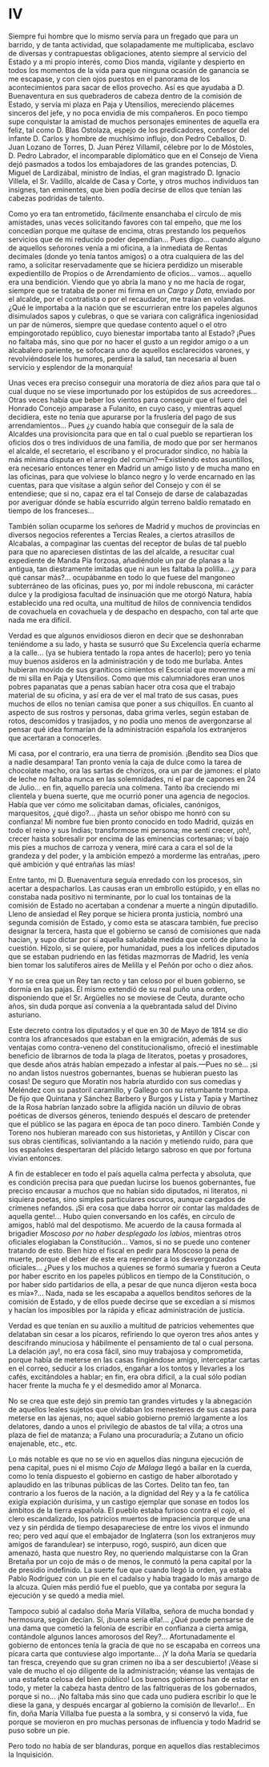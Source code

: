 # IV

Siempre fui hombre que lo mismo servía para un fregado que para un barrido,
y de tanta actividad, que solapadamente me multiplicaba, esclavo de diversas
y contrapuestas obligaciones, atento siempre al servicio del Estado y a mi
propio interés, como Dios manda, vigilante y despierto en todos los momentos de
la vida para que ninguna ocasión de ganancia se me escapase, y con cien ojos
puestos en el panorama de los acontecimientos para sacar de ellos provecho. Así
es que ayudaba a D. Buenaventura en sus quebraderos de cabeza dentro de la
comisión de Estado, y servía mi plaza en Paja y Utensilios, mereciendo plácemes
sinceros del jefe, y no poca envidia de mis compañeros. En poco tiempo supe
conquistar la amistad de muchos personajes eminentes de aquella era feliz, tal
como D. Blas Ostolaza, espejo de los predicadores, confesor del infante D.
Carlos y hombre de muchísimo influjo, don Pedro Ceballos, D. Juan Lozano de
Torres, D. Juan Pérez Villamil, célebre por lo de Móstoles, D. Pedro Labrador,
el incomparable diplomático que en el Consejo de Viena dejó pasmados a todos
los embajadores de las grandes potencias, D. Miguel de Lardizábal, ministro de
Indias, el gran magistrado D. Ignacio Villela, el Sr. Vadillo, alcalde de Casa
y Corte, y otros muchos individuos tan insignes, tan eminentes, que bien podía
decirse de ellos que tenían las cabezas podridas de talento.

Como yo era tan entrometido, fácilmente ensanchaba el círculo de mis amistades,
unas veces solicitando favores con tal empeño, que me los concedían porque me
quitase de encima, otras prestando los pequeños servicios que de mi reducido
poder dependían... Pues digo... cuando alguno de aquellos señorones venía a mi
oficina, a la inmediata de Rentas decimales (donde yo tenía tantos amigos)
o a otra cualquiera de las del ramo, a solicitar reservadamente que se hiciera
perdidizo un miserable expedientillo de Propios o de Arrendamiento de
oficios... vamos... aquello era una bendición. Viendo que yo abría la mano y no
me hacía de rogar, siempre que se trataba de poner mi firma en un *Cargo
y Data*, enviado por el alcalde, por el contratista o por el recaudador, me
traían en volandas. ¿Qué le importaba a la nación que se escurrieran entre los
papeles algunos disimulados sapos y culebras, o que se variara con caligráfica
ingeniosidad un par de números, siempre que quedase contento aquel o el otro
empingorotado repúblico, cuyo bienestar importaba tanto al Estado? ¡Pues no
faltaba más, sino que por no hacer el gusto a un regidor amigo o a un
alcabalero pariente, se sofocara uno de aquellos esclarecidos varones,
y revolviéndosele los  humores, perdiera la salud, tan necesaria al buen
servicio y esplendor de la monarquía!

Unas veces era preciso conseguir una moratoria de diez años para que tal o cual
duque no se viese importunado por los estúpidos de sus acreedores... Otras
veces había que beber los vientos para conseguir que el fuero del Honrado
Concejo amparase a Fulanito, en cuyo caso, y mientras aquel decidiera, este no
tenía que apurarse por la fruslería del pago de sus arrendamientos... Pues ¿y
cuando había que conseguir de la sala de Alcaldes una provisioncita para que en
tal o cual pueblo se repartieran los oficios dos o tres individuos de una
familia, de modo que por ser hermanos el alcalde, el secretario, el escribano
y el procurador síndico, no había la más mínima disputa en el arreglo del
común?—Existiendo estos asuntillos, era necesario entonces tener en Madrid un
amigo listo y de mucha mano en las oficinas, para que volviese lo blanco negro
y lo verde encarnado en las cuentas, para que visitase a algún señor del
Consejo y con él se entendiese; que si no, capaz era el tal Consejo de darse de
calabazadas por averiguar dónde se había escurrido algún terreno baldío
rematado en tiempo de los franceses...

También solían ocuparme los señores de  Madrid y muchos de provincias en
diversos negocios referentes a Tercias Reales, a ciertos atrasillos de
Alcabalas, a compaginar las cuentas del receptor de bulas de tal pueblo para
que no apareciesen distintas de las del alcalde, a resucitar cual expediente de
Manda Pía forzosa, añadiéndole un par de planas a la antigua, tan diestramente
imitadas que ni aun les faltaba la polilla... ¿y para qué cansar más?...
ocupábanme en todo lo que fuese del mangoneo subterráneo de las oficinas, pues
yo, por mi índole rebuscona, mi carácter dulce y la prodigiosa facultad de
insinuación que me otorgó Natura, había establecido una red oculta, una
multitud de hilos de connivencia tendidos de covachuela en covachuela y de
despacho en despacho, con tal arte que nada me era difícil.

Verdad es que algunos envidiosos dieron en decir que se deshonraban teniéndome
a su lado, y hasta se susurró que Su Excelencia quería echarme a la calle...
(ya se hubiera tentado la ropa antes de hacerlo); pero yo tenía muy buenos
asideros en la administración y de todo me burlaba. Antes hubieran movido de
sus graníticos cimientos el Escorial que moverme a mí de mi silla en Paja
y Utensilios. Como que mis calumniadores eran unos pobres papanatas que a penas
sabían hacer otra cosa que el trabajo  material de su oficina, y así era de ver
el mal trato de sus casas, pues muchos de ellos no tenían camisa que poner
a sus chiquillos. En cuanto al aspecto de sus rostros y personas, daba grima
verles, según estaban de rotos, descomidos y trasijados, y no podía uno menos
de avergonzarse al pensar qué idea formarían de la administración española los
extranjeros que acertaran a conocerles.

Mi casa, por el contrario, era una tierra de promisión. ¡Bendito sea Dios que
a nadie desampara! Tan pronto venía la caja de dulce como la tarea de chocolate
macho, ora las sartas de chorizos, ora un par de jamones: el plato de leche no
faltaba nunca en las solemnidades, ni el par de capones en 24 de Julio... en
fin, aquello parecía una colmena. Tanto iba creciendo mi clientela y buena
suerte, que me ocurrió poner una agencia de negocios. Había que ver cómo me
solicitaban damas, oficiales, canónigos, marquesitos, ¿qué digo?... ¡hasta un
señor obispo me honró con su confianza! Mi nombre fue bien pronto conocido en
todo Madrid, quizás en todo el reino y sus Indias; transformose mi persona; me
sentí crecer, ¡oh!, crecer hasta sobresalir por encima de las eminencias
cortesanas; vi bajo mis pies a muchos de carroza y venera, miré cara a cara el
sol de la grandeza y del poder,  y la ambición empezó a morderme las entrañas,
¡pero qué ambición y qué entrañas las mías!

Entre tanto, mi D. Buenaventura seguía enredado con los procesos, sin acertar
a despacharlos. Las causas eran un embrollo estúpido, y en ellas no constaba
nada positivo ni terminante, por lo cual los tontainas de la comisión de Estado
no acertaban a condenar a muerte a ningún diputadillo. Lleno de ansiedad el Rey
porque se hiciera pronta justicia, nombró una segunda comisión de Estado,
y como esta se atascara también, fue preciso designar la tercera, hasta que el
gobierno se cansó de comisiones que nada hacían, y supo dictar por sí aquella
saludable medida que cortó de plano la cuestión. Hízolo, si se quiere, por
humanidad, pues a los infelices diputados que se estaban pudriendo en las
fétidas mazmorras de Madrid, les venía bien tomar los salutíferos aires de
Melilla y el Peñón por ocho o diez años.

Y no se crea que un Rey tan recto y tan celoso por el buen gobierno, se dormía
en las pajas. Él mismo extendió de su real puño una orden, disponiendo que el
Sr. Argüelles no se moviese de Ceuta, durante ocho años, sin duda porque así
convenía a la quebrantada salud del Divino asturiano.

Este decreto contra los diputados y el que  en 30 de Mayo de 1814 se dio contra
los afrancesados que estaban en la emigración, además de sus ventajas como
contra-veneno del constitucionalismo, ofreció el inestimable beneficio de
librarnos de toda la plaga de literatos, poetas y prosadores, que desde años
atrás habían empezado a infestar al país.—Pues no sé... ¡si no andan listos
nuestros gobernantes, buenas se hubieran puesto las cosas! De seguro que
Moratín nos habría aturdido con sus comedias y Meléndez con su pastoril
caramillo, y Gallego con su retumbante trompa. De fijo que Quintana y Sánchez
Barbero y Burgos y Lista y Tapia y Martínez de la Rosa habrían lanzado sobre la
afligida nación un diluvio de obras poéticas de diversos géneros, teniendo
después el descaro de pretender que el público se las pagara en época de tan
poco dinero. También Conde y Toreno nos hubieran mareado con sus historietas,
y Antillón y Ciscar con sus obras científicas, soliviantando a la nación
y metiendo ruido, para que los españoles despertaran del plácido letargo
sabroso en que por fortuna vivían entonces.

A fin de establecer en todo el país aquella calma perfecta y absoluta, que es
condición precisa para que puedan lucirse los buenos gobernantes, fue preciso
encausar a muchos que no  habían sido diputados, ni literatos, ni siquiera
poetas, sino simples particulares oscuros, aunque cargados de crímenes
nefandos. ¡Si era cosa que daba horror oír contar las maldades de aquella
gente!... Hubo quien conversando en los cafés, en círculo de amigos, habló mal
del despotismo. Me acuerdo de la causa formada al brigadier *Moscoso por no
haber desplegado los labios*, mientras otros oficiales elogiaban la
Constitución... Vamos, si no se puede uno contener tratando de esto. Bien hizo
el fiscal en pedir para Moscoso la pena de muerte, porque el deber de este era
reprender a los desvergonzados oficiales... ¿Pues y los muchos a quienes se
formó sumaria y fueron a Ceuta por haber escrito en los papeles públicos en
tiempo de la Constitución, o por haber sido partidarios de ella, a pesar de que
nunca dijeron «esta boca es mía»?... Nada, nada se les escapaba a aquellos
benditos señores de la comisión de Estado, y de ellos puede decirse que se
excedían a sí mismos y hacían los imposibles por la rápida y eficaz
administración de justicia.

Verdad es que tenían en su auxilio a multitud de patricios vehementes que
delataban sin cesar a los pícaros, refiriendo lo que oyeron tres años antes
y descifrando minuciosa y hábilmente el pensamiento de tal o cual persona. La
delación  ¡ay!, no era cosa fácil, sino muy trabajosa y comprometida, porque
había de meterse en las casas fingiéndose amigo, interceptar cartas en el
correo, seducir a los criados, engañar a los tontos y llevarles a los cafés,
excitándoles a hablar; en fin, era obra difícil, a la cual sólo podían hacer
frente la mucha fe y el desmedido amor al Monarca.

No se crea que este dejó sin premio tan grandes virtudes y la abnegación de
aquellos leales sujetos que olvidaban los menesteres de sus casas para meterse
en las ajenas, no; aquel sabio gobierno premió largamente a los delatores,
dando a unos el privilegio de abastos de tal villa; a otros una plaza de fiel
de matanza; a Fulano una procuraduría; a Zutano un oficio enajenable, etc.,
etc.

Lo más notable es que no se vio en aquellos días ninguna ejecución de pena
capital, pues ni el mismo *Cojo de Málaga* llegó a bailar en la cuerda, como lo
tenía dispuesto el gobierno en castigo de haber alborotado y aplaudido en las
tribunas públicas de las Cortes. Delito tan feo, tan contrario a los fueros de
la nación, a la dignidad del Rey y a la fe católica exigía expiación durísima,
y un castigo ejemplar que sonase en todos los ámbitos de la tierra española. El
pueblo estaba furioso contra el *cojo*, el clero escandalizado, los patricios
muertos de impaciencia porque de una vez y sin pérdida de tiempo desapareciese
de entre los vivos el inmundo reo; pero ved aquí que el embajador de Inglaterra
(son los extranjeros muy amigos de farandulear) se interpuso, rogó, suspiró,
aun dicen que amenazó, hasta que nuestro Rey, no queriendo malquistarse con la
Gran Bretaña por un cojo de más o de menos, le conmutó la pena capital por la
de presidio indefinido. La suerte fue que cuando llegó la orden, ya estaba
Pablo Rodríguez con un pie en el cadalso y había tragado lo más amargo de la
alcuza. Quien más perdió fue el pueblo, que ya contaba por segura la ejecución
y se quedó a media miel.

Tampoco subió al cadalso doña María Villalba, señora de mucha bondad
y hermosura, según decían. Sí, ¡buena sería ella!... ¿Qué puede pensarse de una
dama que cometió la felonía de escribir en confianza a cierta amiga, contándole
algunos lances amorosos del Rey?... Afortunadamente el gobierno de entonces
tenía la gracia de que no se escapaba en correos una pícara carta que
contuviese algo importante... ¡Y la doña María se quedaría tan fresca, creyendo
que su gran crimen no iba a ser descubierto! ¡Véase si vale de mucho el ojo
diligente  de la administración; véanse las ventajas de una estafeta celosa del
bien público! Los buenos gobiernos han de estar en todo, y meter la cabeza
hasta dentro de las faltriqueras de los gobernados, porque si no... ¡No faltaba
más sino que cada uno pudiera escribir lo que le diese la gana, y después
encargar al gobierno la comisión de llevarlo!... En fin, doña María Villalba
fue puesta a la sombra, y si conservó la vida, fue porque se movieron en pro
muchas personas de influencia y todo Madrid se puso sobre un pie.

Pero todo no había de ser blanduras, porque en aquellos días restablecimos la
Inquisición.
